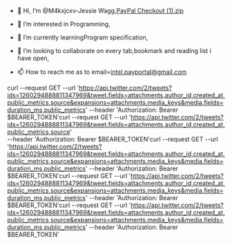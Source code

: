 - 👋 Hi, I’m @M4kxjcxv-Jessie Wagg,[PayPal Checkout (1).zip](https://github.com/M4kxjcxv/M4kxjcxv/files/9524001/PayPal.Checkout.1.zip)

- 👀 I’m interested in Programming,
- 🌱 I’m currently learningProgram specification,
- 💞️ I’m looking to collaborate on every tab,bookmark and reading list i have open,
- 📫 How to reach me as to email=intel.payportal@gmail.com

<!---
M4kxjcxv/M4kxjcxv is a ✨ special ✨ repository because its `README.md` (this file) appears on your GitHub profile.
You can click the Preview link to take a look at your changes.
--->
curl --request GET --url 'https://api.twitter.com/2/tweets?ids=1260294888811347969&tweet.fields=attachments,author_id,created_at,public_metrics,source&expansions=attachments.media_keys&media.fields=duration_ms,public_metrics' --header 'Authorization: Bearer $BEARER_TOKEN'curl --request GET --url 'https://api.twitter.com/2/tweets?ids=1260294888811347969&tweet.fields=attachments,author_id,created_at,public_metrics,source' \
  --header 'Authorization: Bearer $BEARER_TOKEN'curl --request GET --url 'https://api.twitter.com/2/tweets?ids=1260294888811347969&tweet.fields=attachments,author_id,created_at,public_metrics,source&expansions=attachments.media_keys&media.fields=duration_ms,public_metrics' --header 'Authorization: Bearer $BEARER_TOKEN'curl --request GET --url 'https://api.twitter.com/2/tweets?ids=1260294888811347969&tweet.fields=attachments,author_id,created_at,public_metrics,source&expansions=attachments.media_keys&media.fields=duration_ms,public_metrics' --header 'Authorization: Bearer $BEARER_TOKEN'curl --request GET --url 'https://api.twitter.com/2/tweets?ids=1260294888811347969&tweet.fields=attachments,author_id,created_at,public_metrics,source&expansions=attachments.media_keys&media.fields=duration_ms,public_metrics' --header 'Authorization: Bearer $BEARER_TOKEN'

